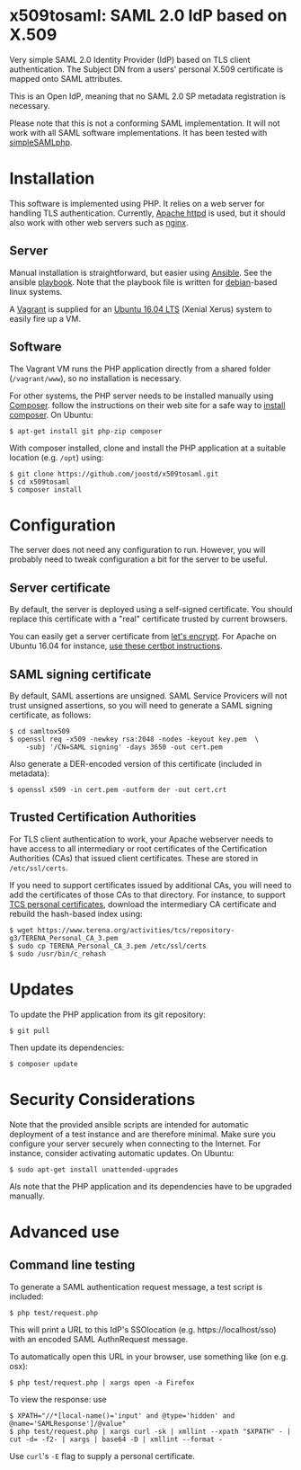 # x509tosaml: SAML 2.0 IdP based on X.509

Very simple SAML 2.0 Identity Provider (IdP) based on TLS client authentication.  The Subject DN from a users' personal X.509 certificate is mapped onto SAML attributes.

This is an Open IdP, meaning that no SAML 2.0 SP metadata registration is necessary. 

Please note that this is not a conforming SAML implementation. It will not work with all SAML software implementations. It has been tested with [simpleSAMLphp](http://simplesamlphp.org).


# Installation

This software is implemented using PHP. It relies on a web server for handling TLS authentication. Currently, [Apache httpd](https://httpd.apache.org) is used, but it should also work with other web servers such as [nginx](http://nginx.org).

## Server

Manual installation is straightforward, but easier using [Ansible](https://www.ansible.com). See the ansible [playbook](/ansible/playbook.yml). Note that the playbook file is written for [debian](https://www.debian.org)-based linux systems.

A [Vagrant](https://www.vagrantup.com) is supplied for an [Ubuntu 16.04 LTS](http://releases.ubuntu.com/16.04/) (Xenial Xerus) system to easily fire up a VM.

## Software

The Vagrant VM runs the PHP application directly from a shared folder (`/vagrant/www`), so no installation is necessary.

For other systems, the PHP server needs to be installed manually using [Composer](https://getcomposer.org). follow the instructions on their web site for a safe way to [install composer](https://getcomposer.org/download/). On Ubuntu:

	$ apt-get install git php-zip composer

With composer installed, clone and install the PHP application at a suitable location (e.g. `/opt`) using:

	$ git clone https://github.com/joostd/x509tosaml.git
	$ cd x509tosaml
	$ composer install
	
	
# Configuration

The server does not need any configuration to run. However, you will probably need to tweak configuration a bit for the server to be useful.

## Server certificate

By default, the server is deployed using a self-signed certificate. You should replace this certificate with a "real" certificate trusted by current browsers.

You can easily get a server certificate from [let's encrypt](https://letsencrypt.org). For Apache on Ubuntu 16.04 for instance, [use these certbot instructions](https://certbot.eff.org/#ubuntuxenial-apache).

## SAML signing certificate

By default, SAML assertions are unsigned. SAML Service Provicers will not trust unsigned assertions, so you will need to generate a SAML signing certificate, as follows:

	$ cd samltox509
	$ openssl req -x509 -newkey rsa:2048 -nodes -keyout key.pem  \
		-subj '/CN=SAML signing' -days 3650 -out cert.pem
	
Also generate a DER-encoded version of this certificate (included in metadata):

	$ openssl x509 -in cert.pem -outform der -out cert.crt
	
## Trusted Certification Authorities

For TLS client authentication to work, your Apache webserver needs to have access to all intermediary or root certificates of the Certification Authorities (CAs) that issued client certificates. These are stored in `/etc/ssl/certs`.

If you need to support certificates issued by additional CAs, you will need to add the certificates of those CAs to that directory. For instance, to support [TCS personal certificates](https://www.terena.org/activities/tcs/repository/), download the intermediary CA certificate and rebuild the hash-based index using:

	$ wget https://www.terena.org/activities/tcs/repository-g3/TERENA_Personal_CA_3.pem
	$ sudo cp TERENA_Personal_CA_3.pem /etc/ssl/certs
	$ sudo /usr/bin/c_rehash

# Updates

To update the PHP application from its git repository:

	$ git pull

Then update its dependencies:

	$ composer update
	
# Security Considerations

Note that the provided ansible scripts are intended for automatic deployment of a test instance and are therefore minimal. Make sure you configure your server securely when connecting to the Internet. For instance, consider activating automatic updates. On Ubuntu:

	$ sudo apt-get install unattended-upgrades

Als note that the PHP application and its dependencies have to be upgraded manually.

# Advanced use

## Command line testing

To generate a SAML authentication request message, a test script is included:

	$ php test/request.php
	
This will print a URL to this IdP's SSOlocation (e.g. https://localhost/sso) with an encoded SAML AuthnRequest message.

To automatically open this URL in your browser, use something like (on e.g. osx):

	$ php test/request.php | xargs open -a Firefox

To view the response: use

	$ XPATH="//*[local-name()='input' and @type='hidden' and @name='SAMLResponse']/@value"
	$ php test/request.php | xargs curl -sk | xmllint --xpath "$XPATH" - | cut -d= -f2- | xargs | base64 -D | xmllint --format -

Use `curl`'s `-E` flag to supply a personal certificate.
